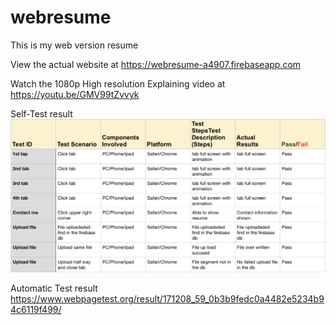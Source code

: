 # webresume
This is my web version resume

View the actual website at 
https://webresume-a4907.firebaseapp.com

Watch the 1080p High resolution Explaining video at
https://youtu.be/GMV99tZvvyk


Self-Test result ![Alt text](testcase.png?raw=true "Test Case")

Automatic Test result https://www.webpagetest.org/result/171208_59_0b3b9fedc0a4482e5234b94c6119f499/
